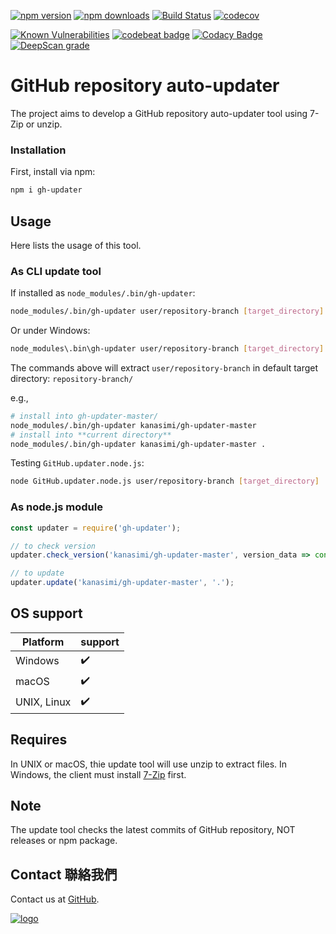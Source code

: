 ﻿[![npm version](https://badge.fury.io/js/gh-updater.svg)](https://www.npmjs.com/package/gh-updater)
[![npm downloads](https://img.shields.io/npm/dm/gh-updater.svg)](https://www.npmjs.com/package/gh-updater)
[![Build Status](https://travis-ci.org/kanasimi/gh-updater.svg?branch=master)](https://travis-ci.org/kanasimi/gh-updater)
[![codecov](https://codecov.io/gh/kanasimi/gh-updater/branch/master/graph/badge.svg)](https://codecov.io/gh/kanasimi/gh-updater)

[![Known Vulnerabilities](https://snyk.io/test/github/kanasimi/gh-updater/badge.svg?targetFile=package.json)](https://snyk.io/test/github/kanasimi/gh-updater?targetFile=package.json)
[![codebeat badge](https://codebeat.co/badges/e1f640e9-afec-482b-83b0-5c684958ba05)](https://codebeat.co/projects/github-com-kanasimi-gh-updater-master)
[![Codacy Badge](https://api.codacy.com/project/badge/Grade/2d3464182d23463bb851f99cf06eaa28)](https://app.codacy.com/app/kanasimi/gh-updater?utm_source=github.com&utm_medium=referral&utm_content=kanasimi/gh-updater&utm_campaign=Badge_Grade_Settings)
[![DeepScan grade](https://deepscan.io/api/teams/4788/projects/6556/branches/55215/badge/grade.svg)](https://deepscan.io/dashboard#view=project&tid=4788&pid=6556&bid=55215)

# GitHub repository auto-updater
The project aims to develop a GitHub repository auto-updater tool using 7-Zip or unzip.

### Installation
First, install via npm:
```bash
npm i gh-updater
```

## Usage
Here lists the usage of this tool.

### As CLI update tool
If installed as `node_modules/.bin/gh-updater`:
```bash
node_modules/.bin/gh-updater user/repository-branch [target_directory]
```

Or under Windows:
```bash
node_modules\.bin\gh-updater user/repository-branch [target_directory]
```
The commands above will extract `user/repository-branch` in default target directory: `repository-branch/`

e.g.,
```bash
# install into gh-updater-master/
node_modules/.bin/gh-updater kanasimi/gh-updater-master
# install into **current directory**
node_modules/.bin/gh-updater kanasimi/gh-updater-master .
```

Testing `GitHub.updater.node.js`:
```bash
node GitHub.updater.node.js user/repository-branch [target_directory]
```

### As node.js module
```javascript
const updater = require('gh-updater');

// to check version
updater.check_version('kanasimi/gh-updater-master', version_data => console.log(version_data) );

// to update
updater.update('kanasimi/gh-updater-master', '.');
```

## OS support
| Platform | support |
| --- | --- |
| Windows | ✔️ |
| macOS | ✔️ |
| UNIX, Linux | ✔️ |

## Requires
In UNIX or macOS, thie update tool will use unzip to extract files.
In Windows, the client must install [7-Zip](https://en.wikipedia.org/wiki/7-Zip) first.

## Note
The update tool checks the latest commits of GitHub repository, NOT releases or npm package.

## Contact 聯絡我們
Contact us at [GitHub](https://github.com/kanasimi/gh-updater/issues).

[![logo](https://raw.githubusercontent.com/kanasimi/CeJS/master/_test%20suite/misc/logo.jpg)](http://lyrics.meicho.com.tw/)
